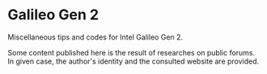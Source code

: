 # Galileo Gen 2

Miscellaneous tips and codes for Intel Galileo Gen 2.

Some content published here is the result of researches on public forums. In given case, the author's identity and the consulted website are provided. 
